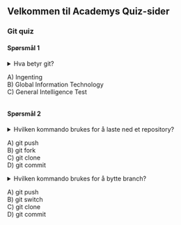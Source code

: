## Velkommen til Academys Quiz-sider

### Git quiz

#### Spørsmål 1
<details> 
  <summary>
    Hva betyr git?  <br />
    
A) Ingenting  
B) Global Information Technology  
C) General Intelligence Test      
  </summary>
   A) Ingenting
</details>

#### Spørsmål 2

<details> 
  <summary>
    Hvilken kommando brukes for å laste ned et repository?  
    
A) git push  
B) git fork  
C) git clone  
D) git commit  
  </summary>
   C: git clone
</details>

<details> 
  <summary>
    Hvilken kommando brukes for å bytte branch?  
    
A) git push  
B) git switch  
C) git clone  
D) git commit  
  </summary>
   B: git switch
</details>